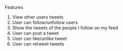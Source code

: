 Features

1. View other users tweets
2. User can follow/unfollow  users
3. Show the tweets of the people I follow on my feed
4. User can post a tweet
5. User can like/unlike tweet
6. User can retweet tweets